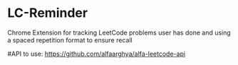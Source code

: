 # LC-Reminder
Chrome Extension for tracking LeetCode problems user has done and using a spaced repetition format to ensure recall

#API to use:
https://github.com/alfaarghya/alfa-leetcode-api
